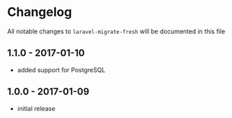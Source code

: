# Changelog

All notable changes to `laravel-migrate-fresh` will be documented in this file

## 1.1.0 - 2017-01-10

- added support for PostgreSQL

## 1.0.0 - 2017-01-09

- initial release
